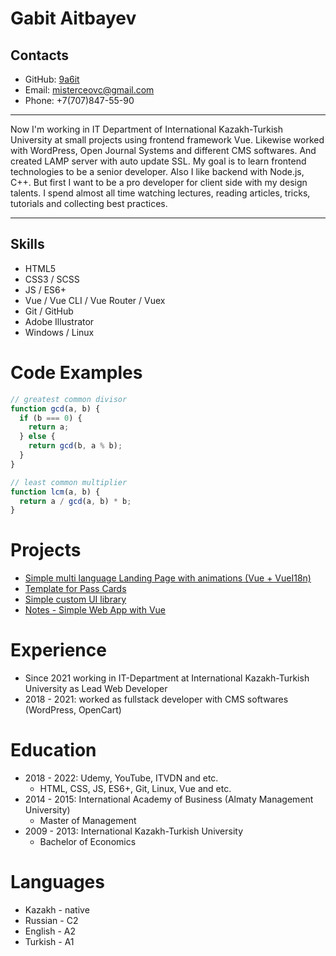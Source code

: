 # Gabit Aitbayev

## Contacts
* GitHub: [9a6it](https://github.com/9a6it)
* Email: misterceovc@gmail.com
* Phone: +7(707)847-55-90

***
Now I'm working in IT Department of International Kazakh-Turkish University at small projects using frontend framework Vue. Likewise worked with WordPress, Open Journal Systems and different CMS softwares. And created LAMP server with auto update SSL. My goal is to learn frontend technologies to be a senior developer. Also I like backend with Node.js, C++. But first I want to be a pro developer for client side with my design talents. I spend almost all time watching lectures, reading articles, tricks, tutorials and collecting best practices.
***

## Skills
* HTML5
* CSS3 / SCSS
* JS / ES6+
* Vue / Vue CLI / Vue Router / Vuex
* Git / GitHub
* Adobe Illustrator
* Windows / Linux

# Code Examples
```javascript
// greatest common divisor
function gcd(a, b) {
  if (b === 0) {
    return a;
  } else {
    return gcd(b, a % b);
  }
}

// least common multiplier
function lcm(a, b) {
  return a / gcd(a, b) * b;
}
```

# Projects
* [Simple multi language Landing Page with animations (Vue + VueI18n)](https://github.com/9a6it/timeline)
* [Template for Pass Cards](https://github.com/9a6it/card)
* [Simple custom UI library](https://github.com/9a6it/standard)
* [Notes - Simple Web App with Vue](https://github.com/9a6it/notes)

# Experience
* Since 2021 working in IT-Department at International Kazakh-Turkish University as Lead Web Developer
* 2018 - 2021: worked as fullstack developer with CMS softwares (WordPress, OpenCart)

# Education
* 2018 - 2022: Udemy, YouTube, ITVDN and etc.
   * HTML, CSS, JS, ES6+, Git, Linux, Vue and etc.
* 2014 - 2015: International Academy of Business (Almaty Management University)
   * Master of Management
* 2009 - 2013: International Kazakh-Turkish University
   * Bachelor of Economics

# Languages
* Kazakh - native
* Russian - C2
* English - A2
* Turkish - A1

